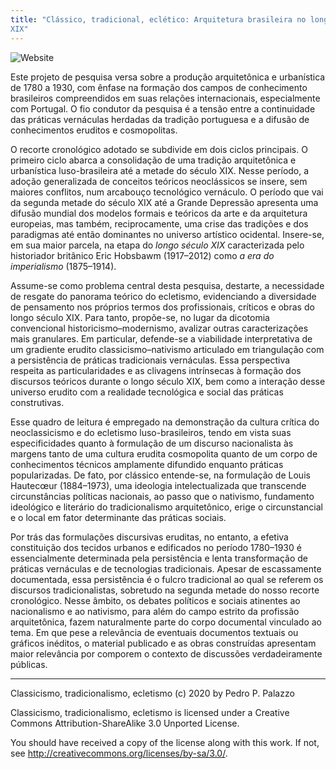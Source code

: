 ```yaml
---
title: "Clássico, tradicional, eclético: Arquitetura brasileira no longo século
XIX"
---
```


![Website](https://github.com/dmcpatrimonio/arqtrad/workflows/Website/badge.svg?branch=master)

Este projeto de pesquisa versa sobre a produção arquitetônica e
urbanística de 1780 a 1930, com ênfase na formação dos campos de
conhecimento brasileiros compreendidos em suas relações internacionais,
especialmente com Portugal. O fio condutor da pesquisa é a tensão entre
a continuidade das práticas vernáculas herdadas da tradição portuguesa e
a difusão de conhecimentos eruditos e cosmopolitas.

O recorte cronológico adotado se subdivide em dois ciclos principais. O
primeiro ciclo abarca a consolidação de uma tradição arquitetônica e
urbanística luso-brasileira até a metade do século XIX. Nesse período, a
adoção generalizada de conceitos teóricos neoclássicos se insere, sem
maiores conflitos, num arcabouço tecnológico vernáculo. O período que
vai da segunda metade do século XIX até a Grande Depressão apresenta uma
difusão mundial dos modelos formais e teóricos da arte e da arquitetura
europeias, mas também, reciprocamente, uma crise das tradições e dos
paradigmas até então dominantes no universo artístico ocidental.
Insere-se, em sua maior parcela, na etapa do *longo século XIX*
caracterizada pelo historiador britânico Eric Hobsbawm (1917–2012) como
*a era do imperialismo* (1875–1914).

Assume-se como problema central desta pesquisa, destarte, a necessidade
de resgate do panorama teórico do ecletismo, evidenciando a diversidade
de pensamento nos próprios termos dos profissionais, críticos e obras do
longo século XIX. Para tanto, propõe-se, no lugar da dicotomia
convencional historicismo–modernismo, avalizar outras caracterizações
mais granulares. Em particular, defende-se a viabilidade interpretativa
de um gradiente erudito classicismo–nativismo articulado em triangulação
com a persistência de práticas tradicionais vernáculas. Essa perspectiva
respeita as particularidades e as clivagens intrínsecas à formação dos
discursos teóricos durante o longo século XIX, bem como a interação
desse universo erudito com a realidade tecnológica e social das práticas
construtivas.

Esse quadro de leitura é empregado na demonstração da cultura crítica do
neoclassicismo e do ecletismo luso-brasileiros, tendo em vista suas
especificidades quanto à formulação de um discurso nacionalista às
margens tanto de uma cultura erudita cosmopolita quanto de um corpo de
conhecimentos técnicos amplamente difundido enquanto práticas
popularizadas. De fato, por clássico entende-se, na formulação de Louis
Hautecœur (1884–1973), uma ideologia intelectualizada que transcende
circunstâncias políticas nacionais, ao passo que o nativismo, fundamento
ideológico e literário do tradicionalismo arquitetônico, erige o
circunstancial e o local em fator determinante das práticas sociais.

Por trás das formulações discursivas eruditas, no entanto, a efetiva
constituição dos tecidos urbanos e edificados no período 1780–1930 é
essencialmente determinada pela persistência e lenta transformação de
práticas vernáculas e de tecnologias tradicionais. Apesar de
escassamente documentada, essa persistência é o fulcro tradicional ao
qual se referem os discursos tradicionalistas, sobretudo na segunda
metade do nosso recorte cronológico. Nesse âmbito, os debates políticos
e sociais atinentes ao nacionalismo e ao nativismo, para além do campo
estrito da profissão arquitetônica, fazem naturalmente parte do corpo
documental vinculado ao tema. Em que pese a relevância de eventuais
documentos textuais ou gráficos inéditos, o material publicado e as
obras construídas apresentam maior relevância por comporem o contexto de
discussões verdadeiramente públicas.

-----

Classicismo, tradicionalismo, ecletismo (c) 2020 by Pedro P. Palazzo

Classicismo, tradicionalismo, ecletismo is licensed under a Creative
Commons Attribution-ShareAlike 3.0 Unported License.

You should have received a copy of the license along with this work. If
not, see <http://creativecommons.org/licenses/by-sa/3.0/>.
